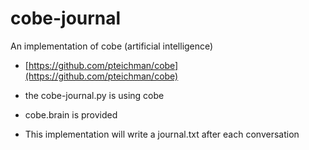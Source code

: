 # cobe-journal
An implementation of cobe (artificial intelligence)
- [https://github.com/pteichman/cobe](https://github.com/pteichman/cobe)

- the cobe-journal.py is using cobe 
- cobe.brain is provided 
- This implementation will write a journal.txt after each conversation